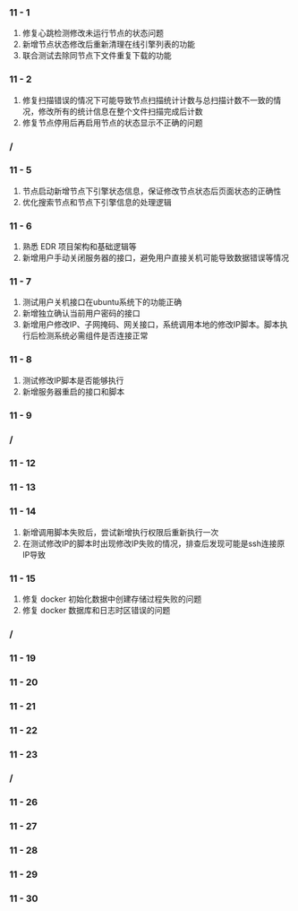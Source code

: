 ### 11 - 1

1. 修复心跳检测修改未运行节点的状态问题
2. 新增节点状态修改后重新清理在线引擎列表的功能
3. 联合测试去除同节点下文件重复下载的功能

### 11 - 2

1. 修复扫描错误的情况下可能导致节点扫描统计计数与总扫描计数不一致的情况，修改所有的统计信息在整个文件扫描完成后计数
2. 修复节点停用后再启用节点的状态显示不正确的问题

### /

### 11 - 5

1. 节点启动新增节点下引擎状态信息，保证修改节点状态后页面状态的正确性
2. 优化搜索节点和节点下引擎信息的处理逻辑

### 11 - 6

1. 熟悉 EDR 项目架构和基础逻辑等
2. 新增用户手动关闭服务器的接口，避免用户直接关机可能导致数据错误等情况

### 11 - 7

1. 测试用户关机接口在ubuntu系统下的功能正确
2. 新增独立确认当前用户密码的接口
3. 新增用户修改IP、子网掩码、网关接口，系统调用本地的修改IP脚本。脚本执行后检测系统必需组件是否连接正常

### 11 - 8

1. 测试修改IP脚本是否能够执行
2. 新增服务器重启的接口和脚本

### 11 - 9

### /

### 11 - 12

### 11 - 13

### 11 - 14

1. 新增调用脚本失败后，尝试新增执行权限后重新执行一次
2. 在测试修改IP的脚本时出现修改IP失败的情况，排查后发现可能是ssh连接原IP导致

### 11 - 15

1. 修复 docker 初始化数据中创建存储过程失败的问题
2. 修复 docker 数据库和日志时区错误的问题

### /

### 11 - 19

### 11 - 20

### 11 - 21

### 11 - 22

### 11 - 23

### /

### 11 - 26

### 11 - 27

### 11 - 28

### 11 - 29

### 11 - 30

### 

